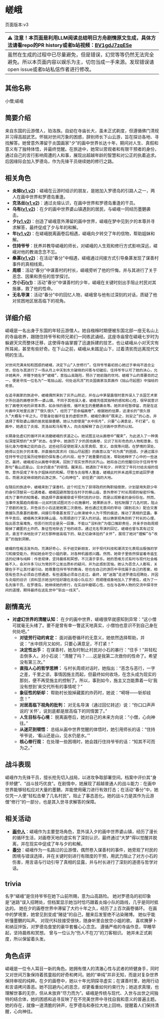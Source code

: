 # 嵯峨
页面版本:v3
 

| :warning: 注意！本页面是利用LLM阅读总结明日方舟剧情原文生成，具体方法请看repo的PR history或者b站视频：[BV1gdJ7zqESe](https://www.bilibili.com/video/BV1gdJ7zqESe/)         |
|:----------------------------|
| 虽然在生成的过程中已尽量避免，但是错误，幻觉等等仍然无法完全避免。所以本页面内容以娱乐为主，切勿当成一手来源。发现错误请open issue或者b站私信作者进行修改。|



## 其他名称
小僧;嵯峨
## 简要介绍
来自东国的云游僧人，珀洛族。自幼在寺庙长大，虽未正式剃度，但遵循佛门清规并习得高超武艺。怀揣对世间万象的困惑，辞别师长下山云游，旨在探访各地、寻找解答。她曾意外滞留于炎国画家“夕”的画中世界长达十年，期间对人生、真假和意义有了独特体悟，并最终觉醒。在旅途中，她常以旁观者和有限干预者的身份，通过自己的言行影响周遭的人和事，展现出超越年龄的智慧和对公正的执着追求。后因缘际会加入罗德岛，作为先锋干员继续她的修行之路。
## 相关角色
-   **炎熔([v1](../chars/char_121_lava.md),[v2](char_121_lava.md))**：嵯峨在云游时结识的朋友，是她加入罗德岛的引路人之一，两人在画中世界和罗德岛重逢。
-   **克洛丝([v1](../chars/char_124_kroos.md),[v2](char_124_kroos.md))**：通过炎熔认识，在画中世界和罗德岛重逢的干员。
-   **乌有([v1](../chars/char_455_nothin.md),[v2](char_455_nothin.md))**：在夕的画中世界婆山镇遇到的居民，与嵯峨一同经历墨魉袭击。
-   **夕([v1](../chars/char_2015_dusk.md),[v2](char_2015_dusk.md))**：创造了嵯峨意外滞留的画中世界，嵯峨在梦中见到夕的本尊并寻求解答，最终促成了夕与年的和解。
-   **年([v1](../chars/char_2014_nian.md),[v2](char_2014_nian.md))**：在嵯峨脱离画卷后相遇，嵯峨向夕转交了年的信物，帮助姐妹和解。
-   **住持爷爷**：抚养并教导嵯峨的师长，对嵯峨的人生观和修行方式影响深远，嵯峨对他的教诲念念不忘。
-   **桑葚([v1](../chars/char_473_mberry.md),[v2](char_473_mberry.md))**：在活动“春分”中相遇，嵯峨通过间接方式引导桑葚发现了谋善村事件的真相线索。
-   **周顺**：活动“春分”中谋善村的村长，嵯峨旁听了他的忏悔，并与其进行了关于恶念、因果和责任的哲学探讨。
-   **方小石([v1](../chars/extended_char_fang_xiao_shi.md))**：活动“春分”中谋善村的少年，嵯峨在关键时刻出手阻止村民对其施暴，救了他的性命。
-   **无名导演**：活动“春分”中的回忆人物，嵯峨曾与他有过深刻的对话，质疑了他对贫困地区居高临下的视角。
## 详细介绍
嵯峨是一名出身于东国的年轻云游僧人。她自襁褓时期便被东国北部一座无名山上的寺庙收养，跟随住持爷爷和师兄弟们一同练武诵经。这座寺庙曾在嵯峨七岁时为躲避天灾而整体迁移，这使得寺庙掌握了迅速拆建的技艺，也让嵯峨从小对天灾有所耳闻，甚至有些好奇。在下山之前，嵯峨从未踏足山下，过着清贫而远离现代文明的生活。

    对世间充满未知和困惑的嵯峨，决定下山“入世修行”。住持爷爷最初担心她过于单纯不适合尘世，但在与其进行了一场从月上中天到东方破晓的问答与切磋后，住持爷爷认可了她的决心，允许她离开，并赠予她名字“嵯峨”，意指山高路险，预示了她前路的坎坷。嵯峨下山的首要目的之一，便是寻找一位名为“一笔拙山起，何处话风流”的炎国画家及其画作《拙山尽起图》中描绘的奇景。

    在追寻画家的旅途中，嵯峨偶然来到了灰齐山附近，并在山中茅屋露宿时意外误入了炎国艺术家夕所创造的画卷世界——婆山镇。不同于其他误入者，嵯峨凭借其独特的感知和心性，很早就意识到了画卷天地的异常本质，如永恒的昼夜、循环发生的墨魉袭击等。她并非短暂停留，而是在这片画中天地里云游了“很久很久”，经历了“百余幅画卷”，根据她的估算，这漫长的“很久很久”大概有十年之久。尽管身处循环往复的虚假世界，嵯峨仍秉持“既来之，则安之”的心态，并选择了帮助婆山镇的居民抵御墨魉，她认为即使是“水中捞月”，只要“心满意足，不打紧”。在画中，她遇见了炎熔、克洛丝和乌有等人，向炎熔解释了自己对画中世界的认知。

    长期身处虚幻的循环并未消磨嵯峨的求道之心。她试图主动从画卷中“醒来”，为此进入了一种类似深度冥想的“大梦”状态。在梦中，她游历了夕的其他画卷，见识了形形色色的人物和景象，包括化身为嗜赌之徒的自己。这些经历促使她深入反思真假、意义、自我等问题。在梦境的深处，她得以见到夕的本尊，并直接向其求问《拙山尽起图》的画意以及“何为真”的困惑。夕通过展示住持爷爷过往虽历经惨剧仍保有善心的片段，给予了她重要的启发，帮助她释怀了心中的一些迷茫。最终，嵯峨成功从画卷中脱离，回到了现实世界的灰齐山。她将自己的觉醒归功于住持爷爷那句“看山还是山，见水仍是水”的顿悟。醒来后，她遇到了年和夕，并转交了年托付给炎熔的信物，意外促成了年与夕姐妹间的和解。尽管与炎熔等人重逢，嵯峨此时并未选择立即返回罗德岛，而是决定继续她的云游之旅，“心向神往”，前往更广阔的大地。

    在随后的旅途中，嵯峨来到了谋善村。这个村庄为了获得政府的殉职赔偿款，计划冒用失踪少年的身份顶替另一位遇难者。嵯峨因避雨暂住在村子的移山庙，意外旁听了村长周顺的秘密忏悔，成为了事件的知情者。她选择不直接揭穿或干预村民的计划，而是以观察者的身份存在。然而，当事件发展趋向极端——比如村民试图对方小石施暴时，她果断出手，轻松制服了几名村民，阻止了悲剧的发生，并告诉方小石这是她第二次救他。她也通过无意间的举动（踢到石头）配合灾害救援队员桑葚的勘察，间接引导桑葚发现了山体滑坡中人为干预的痕迹，推动了真相的显露。事件平息后，嵯峨再次来到移山庙，与周顺进行了深入的对话。她以佛家视角剖析了村长的心理，指出恶念虽难免，但恶行则完全是另一回事，不能以“没料到”为借口推卸责任，并亲手协助周顺毁掉了藏匿的土炸药，象征性地斩去了他的歧念。通过无名导演的回忆，嵯峨也曾与其有过交流，直言不讳地批评了对方那种居高临下的、缺乏切身体验的“关怀”，展现了她对“理解”与“改变”的独到洞察。

    嵯峨的性格活泼外向，充满好奇心，乐于结交新朋友，对于现代科技和潮流文化表现出极强的学习和接受能力，例如她会听空小姐的歌，对各种机器感兴趣。然而，她骨子里依然保留着寺庙生活的纪律与纯粹：作息规律，坚持晨练和冥想，不沉湎于享乐。她的思维方式有时与现代社会格格不入，会对许多习以为常的不公发出质朴的疑问，并为此感到苦恼。她认为恶念人人都有，关键在于不让其付诸行动。她尊重住持爷爷的教诲，但也在自己的游历中寻找属于自己的答案，相信有些念头必须自己想通透，有些道路必须自己走过。最终，她“迷路”走进罗德岛招聘处，并因与炎熔的旧识（资料显示她当时恰好跟在炎熔小队后方）而顺理成章地加入了罗德岛，成为了一名先锋干员。在罗德岛，她继续她的修行，在实战中磨砺心性，也在与各种人物的交流中探寻世间的道理，期待最终在这乱世中“斩出一线天”。
## 剧情高光
*   **对虚幻世界的清醒认知：** 在夕的画中世界，嵯峨很早就感知到异常：“这小僧可就毫无头绪了。要不是曾有幸一瞥这天地真实，小僧怕也意识不到自己身在何处吧。”
    *   **对徒劳行动的肯定：** 面对画卷循环的无意义，她依然选择帮助，并说：“水中捞月又如何，只要心满意足，不打紧！”
    *   **决定性出手：** 在谋善村，她及时制止村民对小石的暴行：“住手！”并轻松击倒多人，对小石说：“清醒了吗？……这是我第二次救你的性命了。希望没有第三次。”
    *   **直指人心的哲学思辨：** 与村长周顺对话时，她指出：“恶念与恶行，一字之差，千里之谬。事情因施主而起，但最终如何收场，在念头成为现实的那刻，便不再受施主的控制了。所以，事到如今，施主又岂能靠着一句‘我没有想到’来交代所有的事情呢？”
    *   **象征性的斩却：** 帮助村长毁掉藏匿的炸药时，她说：“嗬呀——斩却歧念！”
    *   **对居高临下视角的批判：** 对无名导演（通过回忆转述）说：“你口口声声说的‘关怀’，说到底都是居高临下的同情罢了。”
    *   **人生目标与心境：** 脱离画卷后，她对自己的未来方向说：“小僧，心向神往。”
    *   **从迷茫到顿悟：** 总结从画中世界觉醒的体悟时，她引用师长的话：“住持爷爷说，‘看山还是山，见水仍是水。’”
    *   **核心修行观：** 在处理一些困境时，她会践行住持爷爷的话：“知其不可而为之。”
## 战斗表现
嵯峨作为先锋干员，擅长抢先切入战局，以进攻争取部署空间。档案中评价其“身手矫健”、“战斗技巧优良”。在剧情中，她展现了超越普通人的战斗能力：在画中世界能够轻松应对大量的墨魉，并能使用薙刀进行有效打击；在活动“春分”中，她仅凭一人便“轻松击晕了几名村民”，阻止了事态恶化。她的战斗力是其作为云游僧“修行”的一部分，也是其入世寻求解答的保障。
## 相关活动
-   **[画中人](../stories/act16d5.md)**：嵯峨作为主要登场角色，意外误入夕的画中世界婆山镇，经历了漫长的循环生活，对画卷天地的虚实有了深刻认识，最终通过“大梦”得以觉醒并脱离，并在现实中促成了年与夕的和解。
-   **[春分](../stories/act14mini.md)**：嵯峨作为一名路过的云游僧，偶然卷入谋善村的事件，她旁观了村民的困境与错误选择，并在关键时刻进行有限度的干预，用武力阻止了对方小石的伤害，用言语与行动引导了真相的显露，并与村长进行了深刻的道德与哲学对话。
## trivia
名字“嵯峨”是住持爷爷在她下山前所赐，意为山高路险。
    她对罗德岛的初印象是“迷路”误入招聘处，但档案显示她当时恰巧跟着炎熔小队的路线，几乎是同时抵达的。
    她在夕的画卷世界中滞留了大约十年之久，经历了上百次画卷循环。
    在画中的梦境里，她曾见到变成“赌徒”的自己，醒来后发誓绝不沾染赌博。
    她似乎能听懂墨魉的叫声。
    对现代科技接受很快，随身听里会放空小姐的歌。
    喜欢腌萝卜和纳豆拌饭，对罗德岛食堂的豪华套餐心心念念。
    遵循严格的寺庙作息，早睡早起，坚持晨练和冥想。
    曾与一位认为“伤人不在刀”的刀客相识。
    她并未正式剃度，所以保留着头发。
## 角色点评
嵯峨是一位令人耳目一新的角色。她拥有僧人的清澈心性与武者的矫健身手，同时又对世间万象保持着孩童般的好奇和拷问。她的“单纯”并非无知，而是对复杂世界保持审视的纯粹。在夕的画卷中，她以十年光阴探寻虚实；在谋善村里，她用行动和言语拷问善恶。她不回避内心的恶念，却更看重如何约束行为；她追求真理，也理解世事的无奈，但从未放弃“尽力而为”。嵯峨是传统与现代、入世与出世之间独特的结合体，她的困惑和追寻反映了在不完美世界中寻找自我和意义的普遍主题。她的存在，就像一道清脆的钟声，在罗德岛和泰拉大地上回响，提醒着人们保持清醒，心向神往。